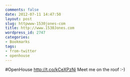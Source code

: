 ```yaml
---
comments: false
date: 2012-07-11 14:47:50
layout: post
slug: httpwww-1530jones-com
title: http://www.1530Jones.com
wordpress_id: 2747
categories:
- Bookmarks
tags:
- from-twitter
- openhouse
---
```


#OpenHouse http://t.co/kCeXPzNi  Meet me on the roof :-)
